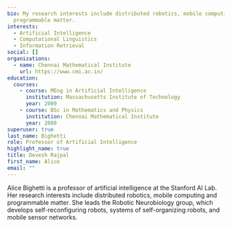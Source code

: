 ```yaml
---
bio: My research interests include distributed robotics, mobile computing and
  programmable matter.
interests:
  - Artificial Intelligence
  - Computational Linguistics
  - Information Retrieval
social: []
organizations:
  - name: Chennai Mathematical Institute
    url: https://www.cmi.ac.in/
education:
  courses:
    - course: MEng in Artificial Intelligence
      institution: Massachusetts Institute of Technology
      year: 2009
    - course: BSc in Mathematics and Physics
      institution: Chennai Mathematical Institute
      year: 2008
superuser: true
last_name: Bighetti
role: Professor of Artificial Intelligence
highlight_name: true
title: Devesh Rajpal
first_name: Alice
email: ""
---
```

Alice Bighetti is a professor of artificial intelligence at the Stanford AI Lab. Her research interests include distributed robotics, mobile computing and programmable matter. She leads the Robotic Neurobiology group, which develops self-reconfiguring robots, systems of self-organizing robots, and mobile sensor networks.